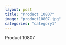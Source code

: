 ```yaml
---
layout: post
title: "Product 10807"
image: "product10807.jpg"
categories: "category1"
---
```

Product 10807
